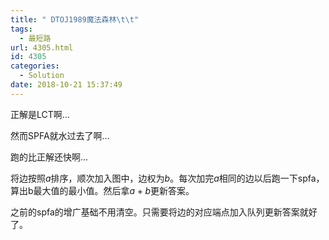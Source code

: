 ```yaml
---
title: " DTOJ1989魔法森林\t\t"
tags:
  - 最短路
url: 4305.html
id: 4305
categories:
  - Solution
date: 2018-10-21 15:37:49
---
```


正解是LCT啊...

然而SPFA就水过去了啊...

跑的比正解还快啊...

将边按照$a$排序，顺次加入图中，边权为$b$。每次加完$a$相同的边以后跑一下spfa，算出b最大值的最小值。然后拿$a+b$更新答案。

之前的spfa的增广基础不用清空。只需要将边的对应端点加入队列更新答案就好了。